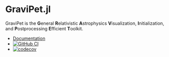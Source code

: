 # GraviPet.jl

GraviPet is the **G**eneral **R**elativistic **A**strophysics
**V**isualization, **I**nitialization, and **P**ostprocessing
**E**fficient **T**oolkit.

* [Documentation](https://eschnett.github.io/GraviPet.jl/dev/)
* [![GitHub
  CI](https://github.com/eschnett/GraviPet.jl/workflows/CI/badge.svg)](https://github.com/eschnett/GraviPet.jl/actions)
* [![codecov](https://codecov.io/gh/eschnett/GraviPet.jl/graph/badge.svg?token=VGMG5U8M41)](https://codecov.io/gh/eschnett/GraviPet.jl)
